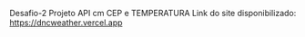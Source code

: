 Desafio-2
Projeto API cm CEP e TEMPERATURA
Link do site disponibilizado: https://dncweather.vercel.app
